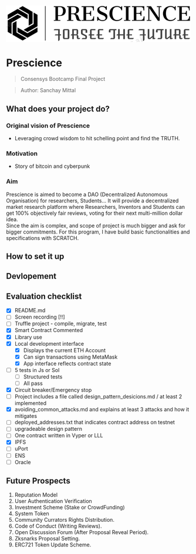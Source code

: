 <p align="center">
  <img src="./src/images/Icon_Classic.png" align="center">
</p>

# Prescience
>Consensys Bootcamp Final Project

>Author: Sanchay Mittal

## What does your project do?

### Original vision of Prescience

- Leveraging crowd wisdom to hit schelling point and find the TRUTH.

### Motivation
- Story of bitcoin and cyberpunk


### Aim

Prescience is aimed to become a DAO (Decentralized Autonomous Organisation) for researchers, Students...  It will provide a decentralized market research platform where Researchers, Inventors and Students can get 100% objectively fair reviews, voting for their next multi-million dollar idea. 
<br>
Since the aim is complex, and scope of project is much bigger and ask for bigger commitments. For this program, I have build basic functionalities and specifications with SCRATCH. 

## How to set it up

## Devlopement


## Evaluation checklist

- [x] README.md
- [ ] Screen recording [!!]
- [ ] Truffle project - compile, migrate, test
- [x] Smart Contract Commented
- [x] Library use
- [x] Local development interface
    - [x] Displays the current ETH Account
    - [x] Can sign transactions using MetaMask
    - [x] App interface reflects contract state
- [ ] 5 tests in Js or Sol
    - [ ] Structured tests
    - [ ] All pass
- [x] Circuit breaker/Emergency stop
- [ ] Project includes a file called design_pattern_desicions.md / at least 2 implemented
- [x] avoiding_common_attacks.md and explains at least 3 attacks and how it mitigates
- [ ] deployed_addresses.txt that indicates contract address on testnet
- [ ] upgradeable design pattern
- [ ] One contract written in Vyper or LLL
- [x] IPFS
- [ ] uPort
- [ ] ENS
- [ ] Oracle

## Future Prospects

1. Reputation Model
2. User Authentication Verification
3. Investment Scheme (Stake or CrowdFunding)
4. System Token
5. Community Currators Rights Distribution.
6. Code of Conduct (Writing Reviews).
7. Open Discussion Forum (After Proposal Reveal Period).
8. Zksnarks Proposal Setting.
9. ERC721 Token Update Scheme.  

